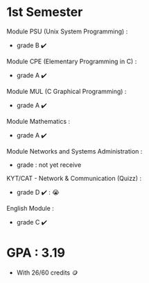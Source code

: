 # 1st Semester

Module PSU (Unix System Programming) :  
  - grade B :heavy_check_mark:  
  
Module CPE (Elementary Programming in C) :  
  - grade A :heavy_check_mark:  
  
Module MUL (C Graphical Programming) :  
  - grade A :heavy_check_mark:    
  
Module Mathematics :   
  - grade A :heavy_check_mark:  
  
Module Networks and Systems Administration :  
  - grade : not yet receive
  
KYT/CAT - Network & Communication (Quizz) :  
  - grade D :heavy_check_mark: : :sob:  
  
English Module :  
  - grade C :heavy_check_mark:  
  
# GPA : 3.19
  - With 26/60 credits :coin:
